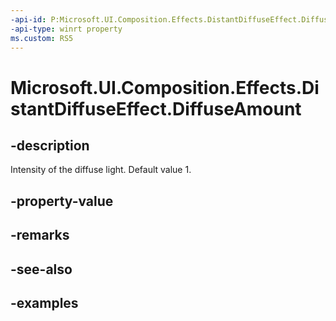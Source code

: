 ```yaml
---
-api-id: P:Microsoft.UI.Composition.Effects.DistantDiffuseEffect.DiffuseAmount
-api-type: winrt property
ms.custom: RS5
---
```


<!-- Property syntax.
public float DiffuseAmount { get;  set; }
-->

# Microsoft.UI.Composition.Effects.DistantDiffuseEffect.DiffuseAmount

## -description
Intensity of the diffuse light. Default value 1.

## -property-value

## -remarks

## -see-also

## -examples

